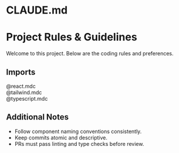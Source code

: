 # CLAUDE.md

# Project Rules & Guidelines

Welcome to this project. Below are the coding rules and preferences.

## Imports
@react.mdc  
@tailwind.mdc  
@typescript.mdc  

## Additional Notes
- Follow component naming conventions consistently.  
- Keep commits atomic and descriptive.  
- PRs must pass linting and type checks before review.
